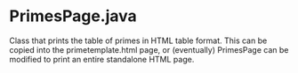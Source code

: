 # PrimesPage.java

Class that prints the table of primes in HTML table format.
This can be copied into the primetemplate.html page,
or (eventually) PrimesPage can be modified to print an entire
standalone HTML page.
